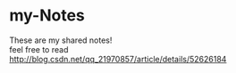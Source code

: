 # my-Notes
These are my shared notes!  
feel free to read  
http://blog.csdn.net/qq_21970857/article/details/52626184
